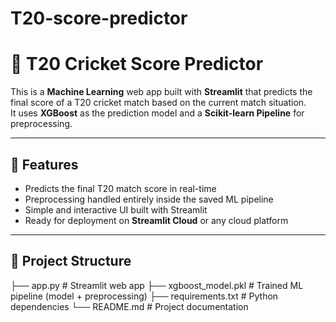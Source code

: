 # T20-score-predictor
# 🏏 T20 Cricket Score Predictor

This is a **Machine Learning** web app built with **Streamlit** that predicts the final score of a T20 cricket match based on the current match situation.  
It uses **XGBoost** as the prediction model and a **Scikit-learn Pipeline** for preprocessing.

---

## 📌 Features
- Predicts the final T20 match score in real-time
- Preprocessing handled entirely inside the saved ML pipeline
- Simple and interactive UI built with Streamlit
- Ready for deployment on **Streamlit Cloud** or any cloud platform

---

## 📂 Project Structure
├── app.py # Streamlit web app
├── xgboost_model.pkl # Trained ML pipeline (model + preprocessing)
├── requirements.txt # Python dependencies
└── README.md # Project documentation

